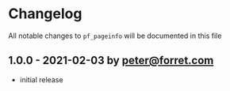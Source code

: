 # Changelog

All notable changes to `pf_pageinfo` will be documented in this file

## 1.0.0 - 2021-02-03 by peter@forret.com

- initial release

